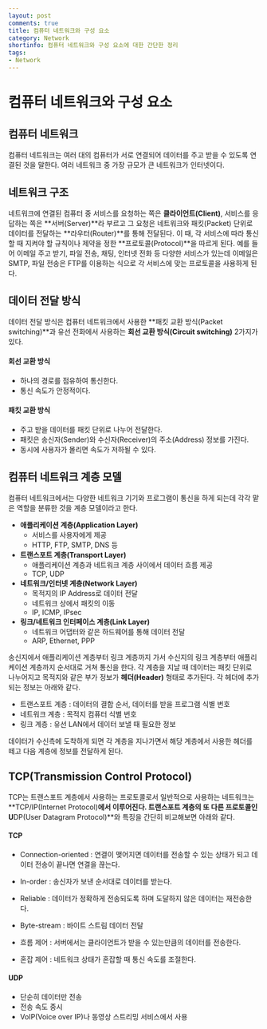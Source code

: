 ```yaml
---
layout: post
comments: true
title: 컴퓨터 네트워크와 구성 요소
category: Network
shortinfo: 컴퓨터 네트워크와 구성 요소에 대한 간단한 정리
tags:
- Network
---
```




# 컴퓨터 네트워크와 구성 요소



## 컴퓨터 네트워크

컴퓨터 네트워크는 여러 대의 컴퓨터가 서로 연결되어 데이터를 주고 받을 수 있도록 연결된 것을 말한다. 여러 네트워크 중 가장 규모가 큰 네트워크가 인터넷이다.  



## 네트워크 구조

네트워크에 연결된 컴퓨터 중 서비스를 요청하는 쪽은 **클라이언트(Client)**, 서비스를 응답하는 쪽은 **서버(Server)**라 부르고 그 요청은 네트워크와 패킷(Packet) 단위로 데이터를 전달하는 **라우터(Router)**를 통해 전달된다. 이 때, 각 서비스에 따라 통신할 때 지켜야 할 규칙이나 제약을 정한 **프로토콜(Protocol)**을 따르게 된다. 예를 들어 이메일 주고 받기, 파일 전송, 채팅, 인터넷 전화 등 다양한 서비스가 있는데 이메일은 SMTP, 파일 전송은 FTP를 이용하는 식으로 각 서비스에 맞는 프로토콜을 사용하게 된다.



## 데이터 전달 방식

데이터  전달 방식은 컴퓨터 네트워크에서 사용한 **패킷 교환 방식(Packet switching)**과 유선 전화에서 사용하는 **회선 교환 방식(Circuit switching)** 2가지가 있다.

#### 회선 교환 방식

- 하나의 경로를 점유하여 통신한다.
- 통신 속도가 안정적이다.

#### 패킷 교환 방식

- 주고 받을 데이터를 패킷 단위로 나누어 전달한다.
- 패킷은 송신자(Sender)와 수신자(Receiver)의 주소(Address) 정보를 가진다.
- 동시에 사용자가 몰리면 속도가 저하될 수 있다.



## 컴퓨터 네트워크 계층 모델

컴퓨터 네트워크에서는 다양한 네트워크 기기와 프로그램이 통신을 하게 되는데 각각 맡은 역할을 분류한 것을 계층 모델이라고 한다. 

- **애플리케이션 계층(Application Layer)**
  - 서비스를 사용자에게 제공
  - HTTP, FTP, SMTP, DNS 등
- **트랜스포트 계층(Transport Layer)**
  - 애플리케이션 계층과 네트워크 계층 사이에서 데이터 흐름 제공
  - TCP, UDP
- **네트워크/인터넷 계층(Network Layer)**
  - 목적지의 IP Address로 데이터 전달
  - 네트워크 상에서 패킷의 이동 
  - IP, ICMP, IPsec
- **링크/네트워크 인터페이스 계층(Link Layer)**
  - 네트워크 어댑터와 같은 하드웨어를 통해 데이터 전달
  - ARP, Ethernet, PPP

송신지에서 애플리케이션 계층부터 링크 계층까지 가서 수신지의 링크 계층부터 애플리케이션 계층까지 순서대로 거쳐 통신을 한다. 각 계층을 지날 때 데이터는 패킷 단위로 나누어지고 목적지와 같은 부가 정보가 **헤더(Header)** 형태로 추가된다. 각 헤더에 추가되는 정보는 아래와 같다.

- 트랜스포트 계층 : 데이터의 결합 순서, 데이터를 받을 프로그램 식별 번호
- 네트워크 계층 : 목적지 컴퓨터 식별 번호
- 링크 계층 : 유선 LAN에서 데이터 보낼 때 필요한 정보

데이터가 수신측에 도착하게 되면 각 계층을 지나가면서 해당 계층에서 사용한 헤더를 떼고 다음 계층에 정보를 전달하게 된다.



## TCP(Transmission Control Protocol)

TCP는 트랜스포트 계층에서 사용하는 프로토콜로서 일반적으로 사용하는 네트워크는 **TCP/IP(Internet Protocol)**에서 이루어진다. 트랜스포트 계층의 또 다른 프로토콜인 U**DP(User Datagram Protocol)**와 특징을 간단히 비교해보면 아래와 같다.

#### TCP

- Connection-oriented : 연결이 맺어지면 데이터를 전송할 수 있는 상태가 되고 데이터 전송이 끝나면 연결을 끊는다.

- In-order : 송신자가 보낸 순서대로 데이터를 받는다.
- Reliable : 데이터가 정확하게 전송되도록 하며 도달하지 않은 데이터는 재전송한다.
- Byte-stream : 바이트 스트림 데이터 전달
- 흐름 제어 : 서버에서는 클라이언트가 받을 수 있는만큼의 데이터를 전송한다.
- 혼잡 제어 : 네트워크 상태가 혼잡할 때 통신 속도를 조절한다.

#### UDP

- 단순히 데이터만 전송
- 전송 속도 중시
- VoIP(Voice over IP)나 동영상 스트리밍 서비스에서 사용



